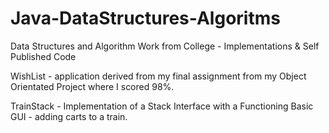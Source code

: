 # Java-DataStructures-Algoritms
Data Structures and Algorithm Work from College - Implementations &amp; Self Published Code 


WishList - application derived from my final assignment from my Object Orientated Project where I scored 98%.

TrainStack - Implementation of a Stack Interface with a Functioning Basic GUI - adding carts to a train.
